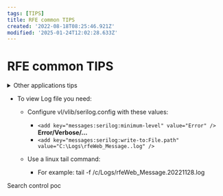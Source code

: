```yaml
---
tags: [TIPS]
title: RFE common TIPS
created: '2022-08-18T08:25:46.921Z'
modified: '2025-01-24T12:02:28.633Z'
---
```


# RFE common TIPS

<details>
  <summary>Other applications tips</summary>
  
  * FYI: **Jira accept a case sensitive labels**, but when you search for them, the **search results are case insensitive**.
</details>

- To view Log file you need:
    * Configure vl/vlib/serilog.config with these values:
        - `<add key="messages:serilog:minimum-level" value="Error" />` **Error/Verbose/...**
        - `<add key="messages:serilog:write-to:File.path" value="C:\Logs\rfeWeb_Message..log" />`

    * Use a linux tail command:
        - For example: tail -f /c/Logs/rfeWeb_Message.20221128.log



Search control poc
